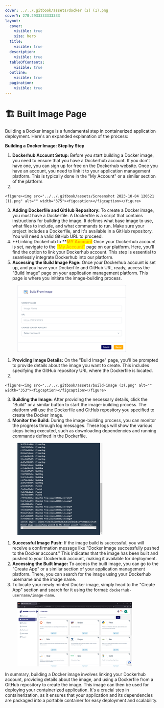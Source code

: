 ```yaml
---
cover: ../../.gitbook/assets/docker (2) (1).png
coverY: 270.2933333333333
layout:
  cover:
    visible: true
    size: hero
  title:
    visible: true
  description:
    visible: true
  tableOfContents:
    visible: true
  outline:
    visible: true
  pagination:
    visible: true
---
```


# 🏗 Built Image Page

Building a Docker image is a fundamental step in containerized application deployment. Here's an expanded explanation of the process:

**Building a Docker Image: Step by Step**

1. **Dockerhub Account Setup:** Before you start building a Docker image, you need to ensure that you have a Dockerhub account. If you don't have one, you can sign up for free on the Dockerhub website. Once you have an account, you need to link it to your application management platform. This is typically done in the "My Account" or a similar section of the platform.
2.

    <figure><img src="../../.gitbook/assets/Screenshot 2023-10-04 120521 (1).png" alt="" width="375"><figcaption></figcaption></figure>
3. **Adding Dockerfile and GitHub Repository:** To create a Docker image, you must have a Dockerfile. A Dockerfile is a script that contains instructions for building the image. It defines what base image to use, what files to include, and what commands to run. Make sure your project includes a Dockerfile, and it's available in a GitHub repository. You will need a valid GitHub URL to proceed.
4. &#x20;**Linking Dockerhub to **<mark style="color:orange;">**MY Account**</mark> Once your Dockerhub account is set, navigate to the <mark style="color:orange;">"My Account"</mark>  page on our platform. Here, you'll find the option to link your Dockerhub account. This step is essential to seamlessly integrate Dockerhub into our platform.
5. **Accessing the Build Image Page:** Once your Dockerhub account is set up, and you have your Dockerfile and GitHub URL ready, access the "Build Image" page on your application management platform. This page is where you initiate the image-building process.

<figure><img src="../../.gitbook/assets/docker (2) (2).png" alt="" width="356"><figcaption></figcaption></figure>

1. **Providing Image Details:** On the "Build Image" page, you'll be prompted to provide details about the image you want to create. This includes specifying the GitHub repository URL where the Dockerfile is located.
2.

    <figure><img src="../../.gitbook/assets/build-image (3).png" alt="" width="353"><figcaption></figcaption></figure>
3. **Building the Image:** After providing the necessary details, click the "Build" or a similar button to start the image-building process. The platform will use the Dockerfile and GitHub repository you specified to create the Docker image.
4. **Monitor the Build:** During the image-building process, you can monitor the progress through log messages. These logs will show the various steps being executed, such as downloading dependencies and running commands defined in the Dockerfile.



<figure><img src="../../.gitbook/assets/build_success (2).png" alt="" width="278"><figcaption></figcaption></figure>

1. **Successful Image Push:** If the image build is successful, you will receive a confirmation message like "Docker image successfully pushed to the Docker account." This indicates that the image has been built and pushed to your Dockerhub account, making it available for deployment.
2. **Accessing the Built Image:** To access the built image, you can go to the "Create App" or a similar section of your application management platform. There, you can search for the image using your Dockerhub username and the image name.
3. To locate your newly minted Docker image, simply head to the "Create App" section and search for it using the format: `dockerhub-username/image-name`.



<figure><img src="../../.gitbook/assets/jrr.png" alt="" width="375"><figcaption></figcaption></figure>

In summary, building a Docker image involves linking your Dockerhub account, providing details about the image, and using a Dockerfile from a GitHub repository to create the image. This image can then be used for deploying your containerized application. It's a crucial step in containerization, as it ensures that your application and its dependencies are packaged into a portable container for easy deployment and scalability.





